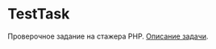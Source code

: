 # TestTask
Проверочное задание на стажера PHP.
[Описание задачи](https://drive.google.com/file/d/0B_u9oq0wPlE1c2JfNXNHSmlkRFU/view). 
